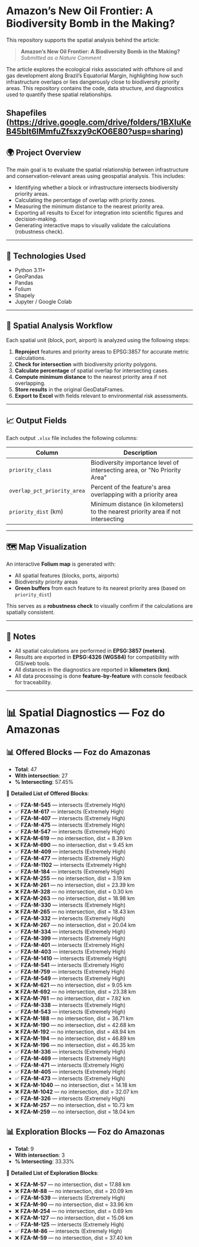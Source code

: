 # Amazon’s New Oil Frontier: A Biodiversity Bomb in the Making? 

This repository supports the spatial analysis behind the article:

> **Amazon’s New Oil Frontier: A Biodiversity Bomb in the Making?**  
> _Submitted as a Nature Comment_

The article explores the ecological risks associated with offshore oil and gas development along Brazil’s Equatorial Margin, highlighting how such infrastructure overlaps or lies dangerously close to biodiversity priority areas. This repository contains the code, data structure, and diagnostics used to quantify these spatial relationships.

Shapefiles (https://drive.google.com/drive/folders/1BXIuKeB45blt6lMmfuZfsxzy9cKO6E80?usp=sharing)
---

## 🌍 Project Overview

The main goal is to evaluate the spatial relationship between infrastructure and conservation-relevant areas using geospatial analysis. This includes:

- Identifying whether a block or infrastructure intersects biodiversity priority areas.
- Calculating the percentage of overlap with priority zones.
- Measuring the minimum distance to the nearest priority area.
- Exporting all results to Excel for integration into scientific figures and decision-making.
- Generating interactive maps to visually validate the calculations (robustness check).


---


## 🧰 Technologies Used

- Python 3.11+
- GeoPandas
- Pandas
- Folium
- Shapely
- Jupyter / Google Colab

---

## 🧪 Spatial Analysis Workflow

Each spatial unit (block, port, airport) is analyzed using the following steps:

1. **Reproject** features and priority areas to EPSG:3857 for accurate metric calculations.
2. **Check for intersection** with biodiversity priority polygons.
3. **Calculate percentage** of spatial overlap for intersecting cases.
4. **Compute minimum distance** to the nearest priority area if not overlapping.
5. **Store results** in the original GeoDataFrames.
6. **Export to Excel** with fields relevant to environmental risk assessments.

---

## 📈 Output Fields

Each output `.xlsx` file includes the following columns:

| Column                       | Description                                                                 |
|-----------------------------|-----------------------------------------------------------------------------|
| `priority_class`            | Biodiversity importance level of intersecting area, or "No Priority Area"  |
| `overlap_pct_priority_area` | Percent of the feature's area overlapping with a priority area             |
| `priority_dist` (km)        | Minimum distance (in kilometers) to the nearest priority area if not intersecting |

---

## 🗺️ Map Visualization

An interactive **Folium map** is generated with:

- All spatial features (blocks, ports, airports)
- Biodiversity priority areas
- **Green buffers** from each feature to its nearest priority area (based on `priority_dist`)

This serves as a **robustness check** to visually confirm if the calculations are spatially consistent.

---

## 📌 Notes

- All spatial calculations are performed in **EPSG:3857 (meters)**.
- Results are exported in **EPSG:4326 (WGS84)** for compatibility with GIS/web tools.
- All distances in the diagnostics are reported in **kilometers (km)**.
- All data processing is done **feature-by-feature** with console feedback for traceability.

---


# 📊 Spatial Diagnostics — Foz do Amazonas


## 📊 Offered Blocks — Foz do Amazonas
- **Total**: 47
- **With intersection**: 27
- **% Intersecting**: 57.45%

🔹 **Detailed List of Offered Blocks**:
- ✅ **FZA-M-545** — intersects (Extremely High)
- ✅ **FZA-M-617** — intersects (Extremely High)
- ✅ **FZA-M-407** — intersects (Extremely High)
- ✅ **FZA-M-475** — intersects (Extremely High)
- ✅ **FZA-M-547** — intersects (Extremely High)
- ❌ **FZA-M-619** — no intersection, dist = 8.39 km
- ❌ **FZA-M-690** — no intersection, dist = 9.45 km
- ✅ **FZA-M-409** — intersects (Extremely High)
- ✅ **FZA-M-477** — intersects (Extremely High)
- ✅ **FZA-M-1102** — intersects (Extremely High)
- ✅ **FZA-M-184** — intersects (Extremely High)
- ❌ **FZA-M-255** — no intersection, dist = 3.19 km
- ❌ **FZA-M-261** — no intersection, dist = 23.39 km
- ❌ **FZA-M-328** — no intersection, dist = 0.30 km
- ❌ **FZA-M-263** — no intersection, dist = 18.98 km
- ✅ **FZA-M-330** — intersects (Extremely High)
- ❌ **FZA-M-265** — no intersection, dist = 18.43 km
- ✅ **FZA-M-332** — intersects (Extremely High)
- ❌ **FZA-M-267** — no intersection, dist = 20.04 km
- ✅ **FZA-M-334** — intersects (Extremely High)
- ✅ **FZA-M-399** — intersects (Extremely High)
- ✅ **FZA-M-401** — intersects (Extremely High)
- ✅ **FZA-M-403** — intersects (Extremely High)
- ✅ **FZA-M-1410** — intersects (Extremely High)
- ✅ **FZA-M-541** — intersects (Extremely High)
- ✅ **FZA-M-759** — intersects (Extremely High)
- ✅ **FZA-M-549** — intersects (Extremely High)
- ❌ **FZA-M-621** — no intersection, dist = 9.05 km
- ❌ **FZA-M-692** — no intersection, dist = 23.38 km
- ❌ **FZA-M-761** — no intersection, dist = 7.82 km
- ✅ **FZA-M-338** — intersects (Extremely High)
- ✅ **FZA-M-543** — intersects (Extremely High)
- ❌ **FZA-M-188** — no intersection, dist = 36.71 km
- ❌ **FZA-M-190** — no intersection, dist = 42.68 km
- ❌ **FZA-M-192** — no intersection, dist = 48.94 km
- ❌ **FZA-M-194** — no intersection, dist = 46.89 km
- ❌ **FZA-M-196** — no intersection, dist = 46.35 km
- ✅ **FZA-M-336** — intersects (Extremely High)
- ✅ **FZA-M-469** — intersects (Extremely High)
- ✅ **FZA-M-471** — intersects (Extremely High)
- ✅ **FZA-M-405** — intersects (Extremely High)
- ✅ **FZA-M-473** — intersects (Extremely High)
- ❌ **FZA-M-1040** — no intersection, dist = 14.18 km
- ❌ **FZA-M-1042** — no intersection, dist = 32.07 km
- ✅ **FZA-M-326** — intersects (Extremely High)
- ❌ **FZA-M-257** — no intersection, dist = 10.73 km
- ❌ **FZA-M-259** — no intersection, dist = 18.04 km

## 📊 Exploration Blocks — Foz do Amazonas
- **Total**: 9
- **With intersection**: 3
- **% Intersecting**: 33.33%

🔹 **Detailed List of Exploration Blocks**:
- ❌ **FZA-M-57** — no intersection, dist = 17.88 km
- ❌ **FZA-M-88** — no intersection, dist = 20.09 km
- ✅ **FZA-M-539** — intersects (Extremely High)
- ❌ **FZA-M-90** — no intersection, dist = 33.96 km
- ❌ **FZA-M-254** — no intersection, dist = 0.69 km
- ❌ **FZA-M-127** — no intersection, dist = 15.06 km
- ✅ **FZA-M-125** — intersects (Extremely High)
- ✅ **FZA-M-86** — intersects (Extremely High)
- ❌ **FZA-M-59** — no intersection, dist = 37.40 km

